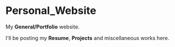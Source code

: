 # Personal_Website
My **General/Portfolio** website.

I'll be posting my **Resume**, **Projects** and miscellaneous works here. 

